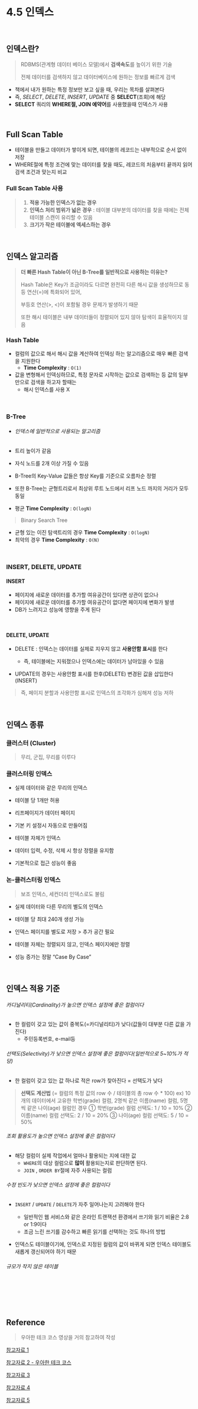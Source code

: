 # 4.5 인덱스

<br>

## 인덱스란?

> RDBMS(관계형 데이터 베이스 모델)에서 **검색속도**를 높이기 위한 기술
>
> 전체 데이터를 검색하지 않고 데이터베이스에 원하는 정보를 빠르게 검색

- 책에서 내가 원하는 특정 정보만 보고 싶을 때, 우리는 목차를 살펴본다
- 즉, *SELECT*, *DELETE*, *INSERT*, *UPDATE* 중 **SELECT**(조회)에 해당
- **SELECT** 쿼리의 **WHERE절, JOIN 예약어**를 사용했을때 인덱스가 사용

<br>

##  Full Scan Table

- 테이블을 만들고 데이터가 쌓이게 되면, 테이블의 레코드는 내부적으로 순서 없이 저장
- WHERE절에 특정 조건에 맞는 데이터를 찾을 때도, 레코드의 처음부터 끝까지 읽어 검색 조건과 맞는지 비교

### Full Scan Table 사용

>1. **적용 가능한 인덱스가 없는 경우**
>2. **인덱스 처리 범위가 넓은 경우** : 테이블 대부분의 데이터를 찾을 때에는 전체 테이블 스캔이 유리할 수 있음
>3. **크기가 작은 테이블에 엑세스하는 경우**

<br>

## 인덱스 알고리즘

> **더 빠른 Hash Table이 아닌 B-Tree를 일반적으로 사용하는 이유는?**
>
> Hash Table은 Key가 조금이라도 다르면 완전히 다른 해시 값을 생성하므로 동등 연산(=)에 특화되어 있어,
>
> 부등호 연산(>, <)이 포함될 경우 문제가 발생하기 때문 
>
> 또한 해시 테이블은 내부 데이터들이 정렬되어 있지 않아 탐색이 효율적이지 않음

### Hash Table

- 컬럼의 값으로 해서 해시 값을 계산하여 인덱싱 하는 알고리즘으로 매우 빠른 검색을 지원한다 
  - **Time Complexity** : `O(1)`
- 값을 변형해서 인덱싱하므로, 특정 문자로 시작하는 값으로 검색하는 등 값의 일부만으로 검색을 하고자 할때는 
  - 해시 인덱스를 사용 X

<br>

### B-Tree

- ###### 인덱스에 일반적으로 사용되는 알고리즘
- 트리 높이가 같음
- 자식 노드를 2개 이상 가질 수 있음

- B-Tree의 Key-Value 값들은 항상 Key를 기준으로 오름차순 정렬

- 또한 B-Tree는 균형트리로서 최상위 루트 노드에서 리프 노드 까지의 거리가 모두 동일

- 평균 **Time Complexity** : `O(logN)`

>  Binary Search Tree

- 균형 있는 이진 탐색트리의 경우 **Time Complexity** :  `O(logN)`
- 최악의 경우 **Time Complexity** : `O(N)`

<br>

### INSERT, DELETE, UPDATE

#### INSERT

- 페이지에 새로운 데이터를 추가할 여유공간이 있다면 상관이 없으나
- 페이지에 새로운 데이터를 추가할 여유공간이 없다면 페이지에 변화가 발생
- DB가 느려지고 성능에 영향을 주게 된다

<br>

#### DELETE, UPDATE

- DELETE : 인덱스는 데이터를 실제로 지우지 않고 **사용안함 표시**를 한다
  - 즉, 테이블에는 지워졌으나 인덱스에는 데이터가 남아있을 수 있음

- UPDATE의 경우는 사용안함 표시를 한후(DELETE) 변경된 값을 삽입한다(INSERT)

> 즉, 페이지 분할과 사용안함 표시로 인덱스의 조각화가 심해져 성능 저하

<br>

## 인덱스 종류

### 클러스터 (Cluster)

> 무리, 군집, 무리를 이루다

### 클러스터링 인덱스

- 실제 데이터와 같은 무리의 인덱스

- 테이블 당 1개만 허용
- 리프페이지가 데이터 페이지
- 기본 키 설정시 자동으로 만들어짐
- 테이블 자체가 인덱스
- 데이터 입력, 수정, 삭제 시 항상 정렬을 유지함
- 기본적으로 접근 성능이 좋음

### 논-클러스터링 인덱스

> 보조 인덱스, 세컨더리 인덱스로도 불림

- 실제 데이터와 다른 무리의 별도의 인덱스

- 테이블 당 최대 240개 생성 가능
- 인덱스 페이지를 별도로 저장 > 추가 공간 필요
- 테이블 자체는 정렬되지 않고, 인덱스 페이지에만 정렬
- 성능 증가는 정말 “Case By Case”

<br>

## 인덱스 적용 기준

###### 카디널리티(Cardinality)가 높으면 인덱스 설정에 좋은 컬럼이다

- 한 컬럼이 갖고 있는 값이 중복도(=카디널리티)가 낮다(값들이 대부분 다른 값을 가진다)
  - 주민등록번호, e-mail등

###### 선택도(Selectivity)가 낮으면 인덱스 설정에 좋은 컬럼이다(일반적으로 5~10%가 적당)

- 한 컬럼이 갖고 있는 값 하나로 적은 row가 찾아진다 = 선택도가 낮다

> **선택도 계산법** (= 컬럼의 특정 값의 row 수 / 테이블의 총 row 수 * 100)
> ex) 10개의 데이터에서 고유한 학번(grade) 컬럼, 2명씩 같은 이름(name) 컬럼, 5명씩 같은 나이(age) 컬럼인 경우
> ① 학번(grade) 컬럼 선택도: 1 / 10 = 10%
> ② 이름(name) 컬럼 선택도: 2 / 10 = 20%
> ③ 나이(age) 컬럼 선택도: 5 / 10 = 50%

###### 조회 활용도가 높으면 인덱스 설정에 좋은 컬럼이다

- 해당 컬럼이 실제 작업에서 얼마나 활용되는 지에 대한 값
  - `WHERE`의 대상 컬럼으로 **많이** 활용되는지로 판단하면 된다.
  - `JOIN` , `ORDER BY`절에 자주 사용되는 컬럼


###### 수정 빈도가 낮으면 인덱스 설정에 좋은 컬럼이다

- `INSERT` / `UPDATE` / `DELETE`가 자주 일어나는지 고려해야 한다
  - 일반적인 웹 서비스와 같은 온라인 트랜잭션 환경에서 쓰기와 읽기 비율은 2:8 or 1:9이다
  - 조금 느린 쓰기를 감수하고 빠른 읽기를 선택하는 것도 하나의 방법

- 인덱스도 테이블이기에, 인덱스로 지정된 컬럼의 값이 바뀌게 되면 인덱스 테이블도 새롭게 갱신되어야 하기 때문

###### 규모가 작지 않은 테이블

<br>

<br>

<br>

<br>

## Reference

> 우아한 테크 코스 영상을 거의 참고하여 작성

[참고자료 1](https://velog.io/@gillog/SQL-Index%EC%9D%B8%EB%8D%B1%EC%8A%A4)

[참고자료 2 - 우아한 테크 코스](https://www.youtube.com/watch?v=edpYzFgHbqs)

[참고자료 3](https://choicode.tistory.com/27)

[참고자료 4](https://tecoble.techcourse.co.kr/post/2021-09-18-db-index/)

[참고자료 5](https://velog.io/@jwpark06/%ED%9A%A8%EA%B3%BC%EC%A0%81%EC%9D%B8-DB-index-%EC%84%A4%EC%A0%95%ED%95%98%EA%B8%B0)

